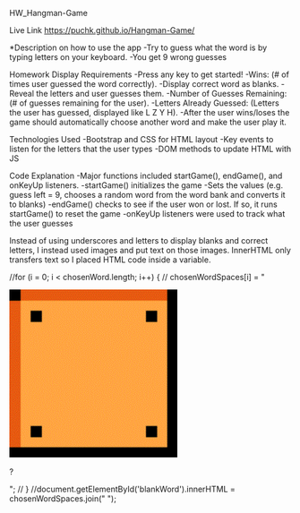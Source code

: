 HW_Hangman-Game

Live Link
    https://puchk.github.io/Hangman-Game/

*Description on how to use the app
    -Try to guess what the word is by typing letters on your keyboard.
    -You get 9 wrong guesses

Homework Display Requirements
    -Press any key to get started!
    -Wins: (# of times user guessed the word correctly).
    -Display correct word as blanks.
    -Reveal the letters and user guesses them.
    -Number of Guesses Remaining: (# of guesses remaining for the user).
    -Letters Already Guessed: (Letters the user has guessed, displayed like L Z Y H).
    -After the user wins/loses the game should automatically choose another word and make the user play it.

Technologies Used
    -Bootstrap and CSS for HTML layout
    -Key events to listen for the letters that the user types
    -DOM methods to update HTML with JS

Code Explanation
    -Major functions included startGame(), endGame(), and onKeyUp listeners.
    -startGame() initializes the game
        -Sets the values (e.g. guess left = 9, chooses a random word from the word bank and converts it to blanks)
    -endGame() checks to see if the user won or lost. If so, it runs startGame() to reset the game
    -onKeyUp listeners were used to track what the user guesses

Instead of using underscores and letters to display blanks and correct letters, I instead used images and put text on those images. InnerHTML only transfers text so I placed HTML code inside a variable.

//for (i = 0; i < chosenWord.length; i++) {
//		chosenWordSpaces[i] = "<div class='inlineStyle'><img src='assets/image/emptyBlock.gif' alt='' class='img-responsive //marioBlock newBlock'><div class='caption'><p class='isQuestionMark'>?</p></div></div>";
//	}
//document.getElementById('blankWord').innerHTML = chosenWordSpaces.join(" ");
